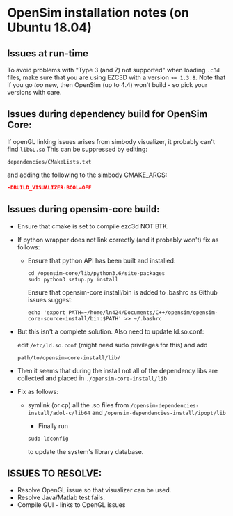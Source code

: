 # OpenSim installation notes (on Ubuntu 18.04)

## Issues at run-time

To avoid problems with "Type 3 (and 7) not supported" when loading `.c3d` files, make sure that you are using EZC3D with a version `>= 1.3.8`. Note that if you go _too_ new, then OpenSim (up to 4.4) won't build - so pick your versions with care.

## Issues during dependency build for OpenSim Core:

If openGL linking issues arises from simbody visualizer, it probably can't find ```libGL.so```
This can be suppressed by editing:

```shell
dependencies/CMakeLists.txt
```

and adding the following to the simbody CMAKE_ARGS:

```CMAKE
-DBUILD_VISUALIZER:BOOL=OFF
```

## Issues during opensim-core build:

- Ensure that cmake is set to compile ezc3d NOT BTK.

- If python wrapper does not link correctly (and it probably won't) fix as follows:

  - Ensure that python API has been built and installed:

    ```shell
    cd /opensim-core/lib/python3.6/site-packages
    sudo python3 setup.py install
    ```

    Ensure that opensim-core install/bin is added to .bashrc as Github issues suggest:

    ```shell
    echo 'export PATH=~/home/ln424/Documents/C++/opensim/opensim-core-source-install/bin:$PATH' >> ~/.bashrc
    ```

- But this isn't a complete solution. Also need to update ld.so.conf:

    edit ```/etc/ld.so.conf``` (might need sudo privileges for this) and add

    ```shell
    path/to/opensim-core-install/lib/
    ```

- Then it seems that during the install not all of the dependency libs are collected and placed in 
```./opensim-core-install/lib```
- Fix as follows:

  - symlink (or cp) all the .so files from ```/opensim-dependencies-install/adol-c/lib64``` and ```/opensim-dependencies-install/ipopt/lib```

    - Finally run

    ```shell
    sudo ldconfig
    ```

    to update the system's library database.

## ISSUES TO RESOLVE:

- Resolve OpenGL issue so that visualizer can be used.
- Resolve Java/Matlab test fails.
- Compile GUI - links to OpenGL issues
